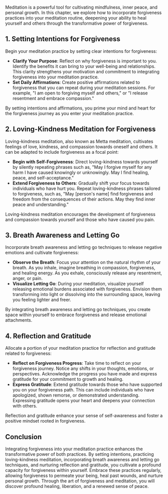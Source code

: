 
Meditation is a powerful tool for cultivating mindfulness, inner peace, and personal growth. In this chapter, we explore how to incorporate forgiveness practices into your meditation routine, deepening your ability to heal yourself and others through the transformative power of forgiveness.

**1. Setting Intentions for Forgiveness**
-----------------------------------------

Begin your meditation practice by setting clear intentions for forgiveness:

* **Clarify Your Purpose**: Reflect on why forgiveness is important to you. Identify the benefits it can bring to your well-being and relationships. This clarity strengthens your motivation and commitment to integrating forgiveness into your meditation practice.
* **Set Daily Affirmations**: Create positive affirmations related to forgiveness that you can repeat during your meditation sessions. For example, "I am open to forgiving myself and others," or "I release resentment and embrace compassion."

By setting intentions and affirmations, you prime your mind and heart for the forgiveness journey as you enter your meditation practice.

**2. Loving-Kindness Meditation for Forgiveness**
-------------------------------------------------

Loving-kindness meditation, also known as Metta meditation, cultivates feelings of love, kindness, and compassion towards oneself and others. It can be adapted to include forgiveness as a focal point:

* **Begin with Self-Forgiveness**: Direct loving-kindness towards yourself by silently repeating phrases such as, "May I forgive myself for any harm I have caused knowingly or unknowingly. May I find healing, peace, and self-acceptance."
* **Extend Forgiveness to Others**: Gradually shift your focus towards individuals who have hurt you. Repeat loving-kindness phrases tailored to forgiveness, such as, "May \[person's name\] find forgiveness and freedom from the consequences of their actions. May they find inner peace and understanding."

Loving-kindness meditation encourages the development of forgiveness and compassion towards yourself and those who have caused you pain.

**3. Breath Awareness and Letting Go**
--------------------------------------

Incorporate breath awareness and letting go techniques to release negative emotions and cultivate forgiveness:

* **Observe the Breath**: Focus your attention on the natural rhythm of your breath. As you inhale, imagine breathing in compassion, forgiveness, and healing energy. As you exhale, consciously release any resentment, anger, or pain.
* **Visualize Letting Go**: During your meditation, visualize yourself releasing emotional burdens associated with forgiveness. Envision them transforming into light or dissolving into the surrounding space, leaving you feeling lighter and freer.

By integrating breath awareness and letting go techniques, you create space within yourself to embrace forgiveness and release emotional attachments.

**4. Reflection and Gratitude**
-------------------------------

Allocate a portion of your meditation practice for reflection and gratitude related to forgiveness:

* **Reflect on Forgiveness Progress**: Take time to reflect on your forgiveness journey. Notice any shifts in your thoughts, emotions, or perspectives. Acknowledge the progress you have made and express gratitude for your commitment to growth and healing.
* **Express Gratitude**: Extend gratitude towards those who have supported you on your forgiveness path. This can include individuals who have apologized, shown remorse, or demonstrated understanding. Expressing gratitude opens your heart and deepens your connection with others.

Reflection and gratitude enhance your sense of self-awareness and foster a positive mindset rooted in forgiveness.

**Conclusion**
--------------

Integrating forgiveness into your meditation practice enhances the transformative power of both practices. By setting intentions, practicing loving-kindness meditation, incorporating breath awareness and letting go techniques, and nurturing reflection and gratitude, you cultivate a profound capacity for forgiveness within yourself. Embrace these practices regularly, allowing forgiveness to permeate your being, heal past wounds, and nurture personal growth. Through the art of forgiveness and meditation, you will discover profound healing, liberation, and a renewed sense of peace.
